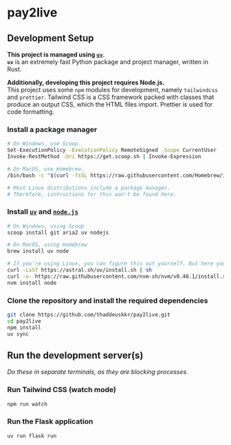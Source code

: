 # pay2live

## Development Setup

**This project is managed using [`uv`](https://github.com/astral-sh/uv).**  
**`uv`** is an extremely fast Python package and project manager, written in Rust.

**Additionally, developing this project requires Node.js.**  
This project uses some `npm` modules for development, namely `tailwindcss` and `prettier`. Tailwind CSS is a CSS framework packed with classes that produce an output CSS, which the HTML files import. Prettier is used for code formatting.

### Install a package manager

```sh
# On Windows, use Scoop.
Set-ExecutionPolicy -ExecutionPolicy RemoteSigned -Scope CurrentUser
Invoke-RestMethod -Uri https://get.scoop.sh | Invoke-Expression
```

```sh
# On MacOS, use Homebrew.
/bin/bash -c "$(curl -fsSL https://raw.githubusercontent.com/Homebrew/install/HEAD/install.sh)"
```

```sh
# Most Linux distributions include a package manager.
# Therefore, isntructions for this won't be found here.
```

### Install [`uv`](https://github.com/astral-sh/uv) and [`node.js`](https://nodejs.org)

```sh
# On Windows, using Scoop
scoop install git aria2 uv nodejs
```

```sh
# On MacOS, using Homebrew
brew install uv node
```

```sh
# If you're using Linux, you can figure this out yourself. But here you go anyways.
curl -LsSf https://astral.sh/uv/install.sh | sh
curl -o- https://raw.githubusercontent.com/nvm-sh/nvm/v0.40.1/install.sh | bash
nvm install node
```

### Clone the repository and install the required dependencies

```sh
git clone https://github.com/thaddeuskkr/pay2live.git
cd pay2live
npm install
uv sync
```

## Run the development server(s)

_Do these in separate terminals, as they are blocking processes._

### Run Tailwind CSS (watch mode)

```sh
npm run watch
```

### Run the Flask application

```sh
uv run flask run
```
